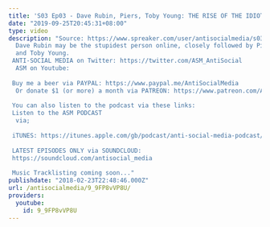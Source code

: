 ```yaml
---
title: 'S03 Ep03 - Dave Rubin, Piers, Toby Young: THE RISE OF THE IDIOTS'
date: "2019-09-25T20:45:31+08:00"
type: video
description: "Source: https://www.spreaker.com/user/antisocialmedia/s03-ep03-dave-rubin-piers-toby-young-the
  Dave Rubin may be the stupidest person online, closely followed by Piers Morgan
  and Toby Young. ANTI-SOCIAL MEDIA on Twitter: https://twitter.com/ASM_AntiSocial
  ASM on Youtube:   Buy me a beer via PAYPAL: https://www.paypal.me/AntiSocialMedia
  Or donate $1 (or more) a month via PATREON: https://www.patreon.com/AntiSocialMedia
   You can also listen to the podcast via these links: Listen to the ASM PODCAST
  via;  iTUNES: https://itunes.apple.com/gb/podcast/anti-social-media-podcast/id1076431995?mt=2
   LATEST EPISODES ONLY via SOUNDCLOUD:  https://soundcloud.com/antisocial_media
   Music Tracklisting coming soon..."
publishdate: "2018-02-23T22:48:46.000Z"
url: /antisocialmedia/9_9FP8vVP8U/
providers:
  youtube:
    id: 9_9FP8vVP8U
---
```

